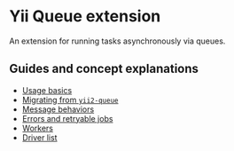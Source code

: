 Yii Queue extension
====================

An extension for running tasks asynchronously via queues.

Guides and concept explanations
------------

* [Usage basics](usage.md)
* [Migrating from `yii2-queue`](migrating-from-yii2-queue.md)
* [Message behaviors](behaviors.md)
* [Errors and retryable jobs](retryable.md)
* [Workers](worker.md)
* [Driver list](driver-list.md)
